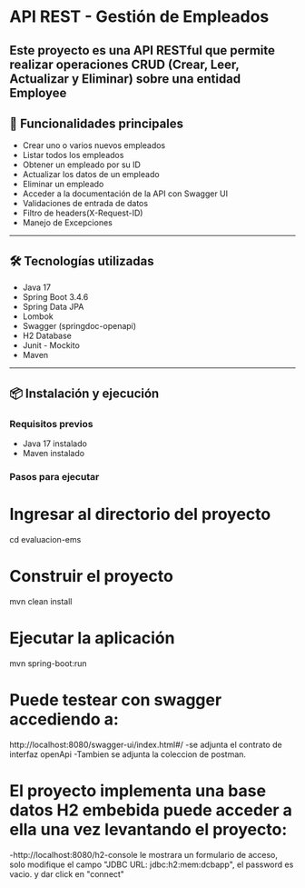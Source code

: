 # API REST - Gestión de Empleados

Este proyecto es una **API RESTful** que permite realizar operaciones **CRUD** (Crear, Leer, Actualizar y Eliminar) sobre una entidad **Employee**
---

## 🚀 Funcionalidades principales

- Crear uno o varios nuevos empleados 
- Listar todos los empleados
- Obtener un empleado por su ID
- Actualizar los datos de un empleado
- Eliminar un empleado
- Acceder a la documentación de la API con Swagger UI
- Validaciones de entrada de datos
- Filtro de headers(X-Request-ID)
- Manejo de Excepciones

---

## 🛠️ Tecnologías utilizadas

- Java 17
- Spring Boot 3.4.6
- Spring Data JPA
- Lombok
- Swagger (springdoc-openapi)
- H2 Database
- Junit - Mockito
- Maven


---

## 📦 Instalación y ejecución

### Requisitos previos

- Java 17 instalado
- Maven instalado

### Pasos para ejecutar

# Ingresar al directorio del proyecto
cd evaluacion-ems

# Construir el proyecto
mvn clean install

# Ejecutar la aplicación
mvn spring-boot:run

# Puede testear con swagger accediendo a:
http://localhost:8080/swagger-ui/index.html#/
-se adjunta el contrato de interfaz openApi
-Tambien se adjunta la coleccion de postman.


# El proyecto implementa una base datos H2 embebida puede acceder a ella una vez levantando el proyecto:
-http://localhost:8080/h2-console
le mostrara un formulario de acceso, solo modifique el campo "JDBC URL: jdbc:h2:mem:dcbapp",
el password es vacio.
y dar click en "connect"